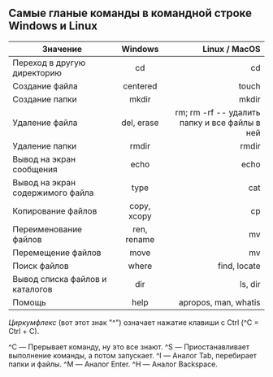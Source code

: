 ## Самые гланые команды в командной строке Windows и Linux

|  Значение      | Windows        | Linux / MacOS |
| ------------- |:-------------:| -----:|
| Переход в другую директорию     | cd | cd |
| Создание файла    | centered      | touch|
| Создание папки | mkdir  |  mkdir |
| Удаление файла | del, erase | rm; rm -rf -- удалить папку и все файлы в ней |
| Удаление папки    | rmdir      |   rmdir |
| Вывод на экран сообщения | echo   |  echo |
| Вывод на экран содержимого файла | type  | cat|
| Копирование файлов     | copy, xcopy | cp |
| Переименование файлов   | ren, rename      |  mv |
| Перемещение файлов   | move  |  mv |
| Поиск файлов | where     |   find, locate |
| Вывод списка файлов и каталогов| dir |  ls, dir |
| Помощь |   help  |  apropos, man, whatis  |


*Циркумфлекс* (вот этот знак "^") означает нажатие клавиши с Ctrl (^C = Ctrl + C).

^C — Прерывает команду, ну это все знают.
^S — Приостанавливает выполнение команды, а потом запускает.
^I — Аналог Tab, перебирает папки и файлы.
^M — Аналог Enter.
^H — Аналог Backspace.
